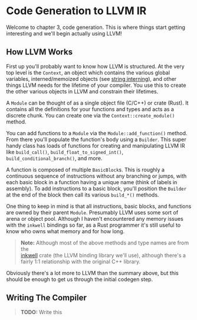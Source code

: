 # Code Generation to LLVM IR

Welcome to chapter 3, code generation. This is where things start getting 
interesting and we'll begin actually using LLVM!

## How LLVM Works

First up you'll probably want to know how LLVM is structured. At the very top
level is the `Context`, an object which contains the various global variables,
interned/memoized objects (see [string interning]), and other things LLVM needs
for the lifetime of your compiler. You use this to create the other various
objects in LLVM and constrain their lifetimes.

A `Module` can be thought of as a single object file (C/C++) or crate (Rust). It
contains all the definitions for your functions and types and acts as a discrete
chunk. You can create one via the `Context::create_module()` method.

You can add functions to a `Module` via the `Module::add_function()` method. 
From there you'll populate the function's body using a `Builder`. This super 
handy class has loads of functions for creating and manipulating LLVM IR like
`build_call()`, `build_float_to_signed_int()`, `build_conditional_branch()`, and
more.

A function is composed of multiple `BasicBlock`s. This is roughly a
continuous sequence of instructions without any branching or jumps, with each
basic block in a function having a unique name (think of labels in assembly).
To add instructions to a basic block, you'll position the `Builder` at the end
of the block then call its various `build_*()` methods.

One thing to keep in mind is that all instructions, basic blocks, and functions
are owned by their parent `Module`. Presumably LLVM uses some sort of arena or
object pool. Although I haven't encountered any memory issues with the `inkwell`
bindings so far, as a Rust programmer it's still useful to know who owns what
memory and for how long.

> **Note:** Although most of the above methods and type names are from the  
> [inkwell] crate (the LLVM binding library we'll use), although there's a 
> fairly 1:1 relationship with the original C++ library.

Obviously there's a lot more to LLVM than the summary above, but this should be
enough to get us through the initial codegen step.

## Writing The Compiler

> **TODO:** Write this


[string interning]: https://en.wikipedia.org/wiki/String_interning
[inkwell]: https://github.com/TheDan64/inkwell